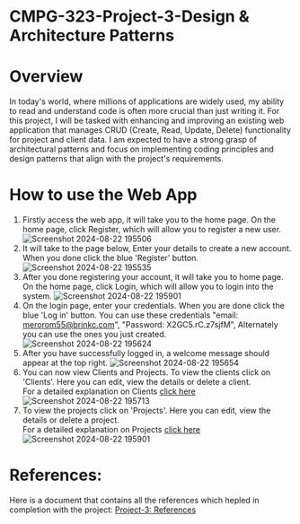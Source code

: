 # CMPG-323-Project-3-Design & Architecture Patterns  
# Overview
In today's world, where millions of applications are widely used, my ability to read and understand code is often more crucial than just writing it. For this project, I will be tasked with enhancing and improving an existing web application that manages CRUD (Create, Read, Update, Delete) functionality for project and client data. I am expected to have a strong grasp of architectural patterns and focus on implementing coding principles and design patterns that align with the project's requirements.  

# How to use the Web App  
1. Firstly access the web app, it will take you to the home page. On the home page, click Register, which will allow you to register a new user.
   ![Screenshot 2024-08-22 195506](https://github.com/user-attachments/assets/4c7233d7-6630-42bd-853f-7afd4f532d68)  
2. It will take to the page below, Enter your details to create a new account. When you done click the blue 'Register' button.
![Screenshot 2024-08-22 195535](https://github.com/user-attachments/assets/d39028ae-238e-46ad-8094-677cc765556d)
3. After you done registering your account, it will take you to  home page. On the home page, click Login, which will allow you to login into the system.
![Screenshot 2024-08-22 195901](https://github.com/user-attachments/assets/5c93d81a-087c-41a6-9ee8-b48f71ec1f40)
4. On the login page, enter your credentials. When you are done click the blue 'Log in' button. You can use these credentials "email: merorom55@brinkc.com", "Password: X2GC5.rC.z7sjfM", Alternately you can use the ones you just created.
![Screenshot 2024-08-22 195624](https://github.com/user-attachments/assets/ffcd59dc-0e70-4379-bef5-f83015a70217)
5. After you have successfully logged in, a welcome message should appear at the top right.
![Screenshot 2024-08-22 195654](https://github.com/user-attachments/assets/ba79ea8f-0e06-4b75-881c-58804d4b7dae)
6. You can now view Clients and Projects. To view the clients click on 'Clients'. Here you can edit, view the details or delete a client.   
   For a detailed explanation on Clients [click here](https://docs.google.com/document/d/1loxXdUFHicDg5n7rnuRLjsr_0TmsLmaW/edit?usp=sharing&ouid=104985369547771360207&rtpof=true&sd=true)
![Screenshot 2024-08-22 195713](https://github.com/user-attachments/assets/3ea76f96-8e63-4c8b-9548-6f95461e4524)
7. To view the projects click on 'Projects'. Here you can edit, view the details or delete a project.   
   For a detailed explanation on Projects [click here](https://docs.google.com/document/d/1CTQWW5z9c8wKh5vVGx4qEMruCilJ6LPO/edit?usp=sharing&ouid=104985369547771360207&rtpof=true&sd=true)
![Screenshot 2024-08-22 195901](https://github.com/user-attachments/assets/d564f9c2-c448-474c-9ff5-dffb92f71ead)

# References:
Here is a document that contains all the references which hepled in completion with the project: [Project-3: References](https://docs.google.com/document/d/1gBWOkyV3rwMM-C5sT1FmmCLK0H3vh6Sn/edit?usp=sharing&ouid=104985369547771360207&rtpof=true&sd=true)   








